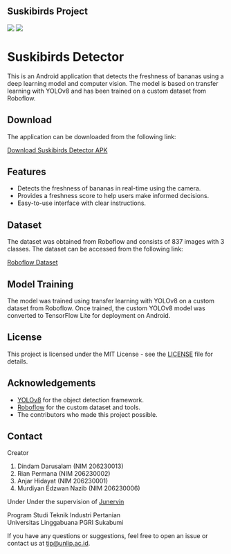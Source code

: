## Suskibirds Project

<p>
    <img src="home.jpeg" >
    <img src="test.jpg" >
</p>

# Suskibirds Detector

This is an Android application that detects the freshness of bananas using a deep learning model and computer vision. The model is based on transfer learning with YOLOv8 and has been trained on a custom dataset from Roboflow.

## Download

The application can be downloaded from the following link:

[Download Suskibirds Detector APK](https://drive.google.com/file/d/1nAx90cRNW7uFl48LB5bPSi6P9lzhuodu/view?usp=sharing)

## Features

- Detects the freshness of bananas in real-time using the camera.
- Provides a freshness score to help users make informed decisions.
- Easy-to-use interface with clear instructions.

## Dataset

The dataset was obtained from Roboflow and consists of 837 images with 3 classes. The dataset can be accessed from the following link:

[Roboflow Dataset](https://universe.roboflow.com/banana-7c0fs/banana-euhm9)

## Model Training

The model was trained using transfer learning with YOLOv8 on a custom dataset from Roboflow. Once trained, the custom YOLOv8 model was converted to TensorFlow Lite for deployment on Android.

## License

This project is licensed under the MIT License - see the [LICENSE](LICENSE) file for details.

## Acknowledgements

- [YOLOv8](https://github.com/ultralytics/ultralytics) for the object detection framework.
- [Roboflow](https://roboflow.com/) for the custom dataset and tools.
- The contributors who made this project possible.

## Contact

Creator
1. Dindam Darusalam (NIM 206230013)
2. Rian Permana (NIM 206230002)
3. Anjar Hidayat (NIM 206230001)
4. Murdiyan Edzwan Nazib (NIM 206230006)

Under Under the supervision of [Junervin](https://github.com/junervin12)

<p>Program Studi Teknik Industri Pertanian<br>Universitas Linggabuana PGRI Sukabumi</p>

If you have any questions or suggestions, feel free to open an issue or contact us at [tip@unlip.ac.id](mailto:your-email@tip@unlip.ac.id).

